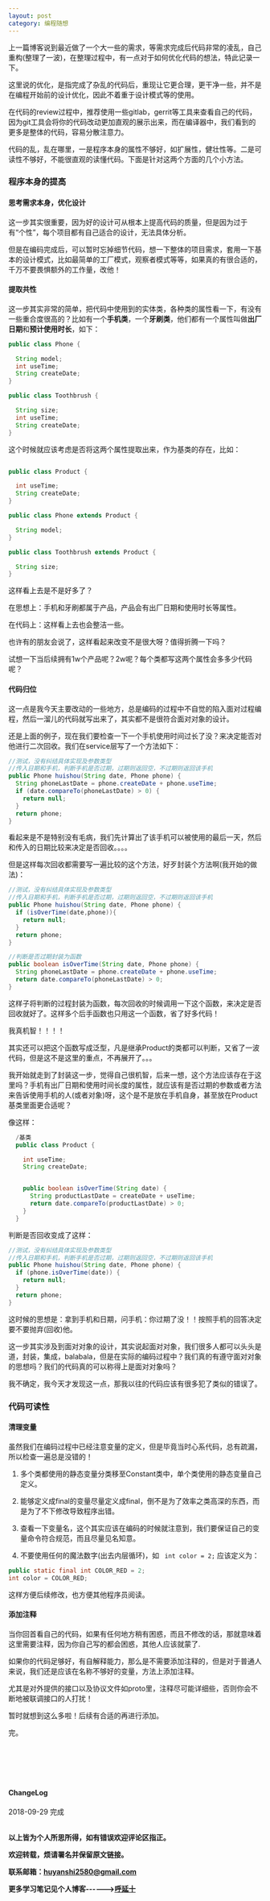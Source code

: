 ```yaml
---
layout: post
category: 编程随想
---
```


上一篇博客说到最近做了一个大一些的需求，等需求完成后代码非常的凌乱，自己重构(整理了一波)，在整理过程中，有一点对于如何优化代码的想法，特此记录一下。

这里说的优化，是指完成了杂乱的代码后，重现让它更合理，更干净一些，并不是在编程开始前的设计优化，因此不着重于设计模式等的使用。

在代码的review过程中，推荐使用一些gitlab，gerrit等工具来查看自己的代码，因为git工具会将你的代码改动更加直观的展示出来，而在编译器中，我们看到的更多是整体的代码，容易分散注意力。

代码的乱，乱在哪里，一是程序本身的属性不够好，如扩展性，健壮性等。二是可读性不够好，不能很直观的读懂代码。下面是针对这两个方面的几个小方法。

### 程序本身的提高

#### 思考需求本身，优化设计

这一步其实很重要，因为好的设计可从根本上提高代码的质量，但是因为过于有“个性”，每个项目都有自己适合的设计，无法具体分析。

但是在编码完成后，可以暂时忘掉细节代码，想一下整体的项目需求，套用一下基本的设计模式，比如最简单的工厂模式，观察者模式等等，如果真的有很合适的，千万不要畏惧额外的工作量，改他！

#### 提取共性

这一步其实非常的简单，把代码中使用到的实体类，各种类的属性看一下，有没有一些重合度很高的？比如有一个**手机类**，一个**牙刷类**，他们都有一个属性叫做**出厂日期**和**预计使用时长**，如下：


```java
public class Phone {

  String model;
  int useTime;
  String createDate;
}

public class Toothbrush {

  String size;
  int useTime;
  String createDate;
}

```

这个时候就应该考虑是否将这两个属性提取出来，作为基类的存在，比如：

```java

public class Product {

  int useTime;
  String createDate;
}

public class Phone extends Product {

  String model;
}

public class Toothbrush extends Product {

  String size;
}


```
这样看上去是不是好多了？

在思想上：手机和牙刷都属于产品，产品会有出厂日期和使用时长等属性。

在代码上：这样看上去也会整洁一些。

也许有的朋友会说了，这样看起来改变不是很大呀？值得折腾一下吗？

试想一下当后续拥有1w个产品呢？2w呢？每个类都写这两个属性会多多少代码呢？


#### 代码归位

这一点是我今天主要改动的一些地方，总是编码的过程中不自觉的陷入面对过程编程，然后一溜儿的代码就写出来了，其实都不是很符合面对对象的设计。

还是上面的例子，现在我们要检查一下一个手机使用时间过长了没？来决定能否对他进行二次回收。我们在service层写了一个方法如下：

```java
//测试，没有纠结具体实现及参数类型
//传入日期和手机，判断手机是否过期，过期则返回空，不过期则返回该手机
public Phone huishou(String date, Phone phone) {
  String phoneLastDate = phone.createDate + phone.useTime;
  if (date.compareTo(phoneLastDate) > 0) {
    return null;
  }
  return phone;
}
```

看起来是不是特别没有毛病，我们先计算出了该手机可以被使用的最后一天，然后和传入的日期比较来决定是否回收。。。。

但是这样每次回收都需要写一遍比较的这个方法，好歹封装个方法啊(我开始的做法)：

```java
//测试，没有纠结具体实现及参数类型
//传入日期和手机，判断手机是否过期，过期则返回空，不过期则返回该手机
public Phone huishou(String date, Phone phone) {
  if (isOverTime(date,phone)){
    return null;
  }
  return phone;
}

//判断是否过期封装为函数
public boolean isOverTime(String date, Phone phone) {
  String phoneLastDate = phone.createDate + phone.useTime;
  return date.compareTo(phoneLastDate) > 0;
}

```

这样子将判断的过程封装为函数，每次回收的时候调用一下这个函数，来决定是否回收就好了。这样多个后手函数也只用这一个函数，省了好多代码！

我真机智！！！！

其实还可以把这个函数写成泛型，凡是继承Product的类都可以判断，又省了一波代码，但是这不是这里的重点，不再展开了。。。

我开始就走到了封装这一步，觉得自己很机智，后来一想，这个方法应该存在于这里吗？手机有出厂日期和使用时间长度的属性，就应该有是否过期的参数或者方法来告诉使用手机的人(或者对象)呀，这个是不是放在手机自身，甚至放在Product基类里面更合适呢？

像这样：
```java
  /基类
  public class Product {

    int useTime;
    String createDate;


    public boolean isOverTime(String date) {
      String productLastDate = createDate + useTime;
      return date.compareTo(productLastDate) > 0;
    }
  }
```

判断是否回收变成了这样：

```java
//测试，没有纠结具体实现及参数类型
//传入日期和手机，判断手机是否过期，过期则返回空，不过期则返回该手机
public Phone huishou(String date, Phone phone) {
  if (phone.isOverTime(date)) {
    return null;
  }
  return phone;
}
```

这时候的思想是：拿到手机和日期，问手机：你过期了没！！按照手机的回答决定要不要抛弃(回收)他。

这一步其实涉及到面对对象的设计，其实说起面对对象，我们很多人都可以头头是道，封装，集成，balabala，但是在实际的编码过程中？我们真的有遵守面对对象的思想吗？我们的代码真的可以称得上是面对对象吗？

我不确定，我今天才发现这一点，那我以往的代码应该有很多犯了类似的错误了。

### 代码可读性

#### 清理变量

虽然我们在编码过程中已经注意变量的定义，但是毕竟当时心系代码，总有疏漏，所以检查一遍总是没错的！

1. 多个类都使用的静态变量分类移至Constant类中，单个类使用的静态变量自己定义。

2. 能够定义成final的变量尽量定义成final，倒不是为了效率之类高深的东西，而是为了不下修改导致程序出错。

3. 查看一下变量名，这个其实应该在编码的时候就注意到，我们要保证自己的变量命令符合规范，而且尽量见名知意。

4. 不要使用任何的魔法数字(出去内层循环)，如 ``` int color = 2;```
应该定义为：

```java
public static final int COLOR_RED = 2;
int color = COLOR_RED;

```
这样方便后续修改，也方便其他程序员阅读。

#### 添加注释

当你回首看自己的代码，如果有任何地方稍有困惑，而且不修改的话，那就意味着这里需要注释，因为你自己写的都会困惑，其他人应该就蒙了.

如果你的代码足够好，有自解释能力，那么是不需要添加注释的，但是对于普通人来说，我们还是应该在名称不够好的变量，方法上添加注释。

尤其是对外提供的接口以及协议文件如proto里，注释尽可能详细些，否则你会不断地被联调接口的人打扰！





暂时就想到这么多啦！后续有合适的再进行添加。

完。

<br>
<br>
<br>
<br>
<h4>ChangeLog</h4>
2018-09-29 完成
<br>
<br>

**以上皆为个人所思所得，如有错误欢迎评论区指正。**

**欢迎转载，烦请署名并保留原文链接。**

**联系邮箱：huyanshi2580@gmail.com**

**更多学习笔记见个人博客------><a href="{{ site.baseurl }}/">呼延十</a>**
